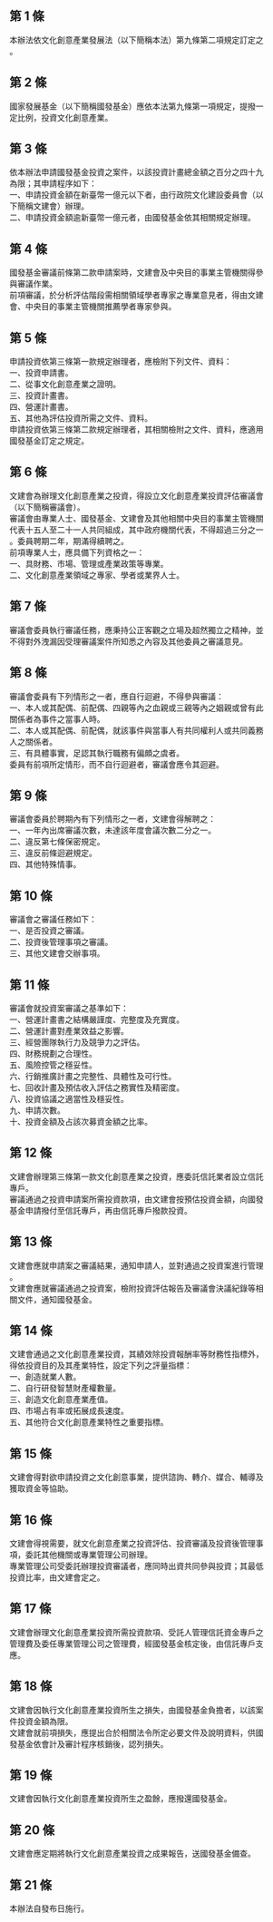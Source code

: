 第 1 條
-------
本辦法依文化創意產業發展法（以下簡稱本法）第九條第二項規定訂定之  
。

第 2 條
-------
國家發展基金（以下簡稱國發基金）應依本法第九條第一項規定，提撥一  
定比例，投資文化創意產業。

第 3 條
-------
依本辦法申請國發基金投資之案件，以該投資計畫總金額之百分之四十九  
為限；其申請程序如下：  
一、申請投資金額在新臺幣一億元以下者，由行政院文化建設委員會（以  
    下簡稱文建會）辦理。  
二、申請投資金額逾新臺幣一億元者，由國發基金依其相關規定辦理。

第 4 條
-------
國發基金審議前條第二款申請案時，文建會及中央目的事業主管機關得參  
與審議作業。  
前項審議，於分析評估階段需相關領域學者專家之專業意見者，得由文建  
會、中央目的事業主管機關推薦學者專家參與。

第 5 條
-------
申請投資依第三條第一款規定辦理者，應檢附下列文件、資料：  
一、投資申請書。  
二、從事文化創意產業之證明。  
三、投資計畫書。  
四、營運計畫書。  
五、其他為評估投資所需之文件、資料。  
申請投資依第三條第二款規定辦理者，其相關檢附之文件、資料，應適用  
國發基金訂定之規定。

第 6 條
-------
文建會為辦理文化創意產業之投資，得設立文化創意產業投資評估審議會  
（以下簡稱審議會）。  
審議會由專業人士、國發基金、文建會及其他相關中央目的事業主管機關  
代表十五人至二十一人共同組成，其中政府機關代表，不得超過三分之一  
。委員聘期二年，期滿得續聘之。  
前項專業人士，應具備下列資格之一：  
一、具財務、市場、管理或產業政策等專業。  
二、文化創意產業領域之專家、學者或業界人士。

第 7 條
-------
審議會委員執行審議任務，應秉持公正客觀之立場及超然獨立之精神，並  
不得對外洩漏因受理審議案件所知悉之內容及其他委員之審議意見。

第 8 條
-------
審議會委員有下列情形之一者，應自行迴避，不得參與審議：  
一、本人或其配偶、前配偶、四親等內之血親或三親等內之姻親或曾有此  
    關係者為事件之當事人時。  
二、本人或其配偶、前配偶，就該事件與當事人有共同權利人或共同義務  
    人之關係者。  
三、有具體事實，足認其執行職務有偏頗之虞者。  
委員有前項所定情形，而不自行迴避者，審議會應令其迴避。

第 9 條
-------
審議會委員於聘期內有下列情形之一者，文建會得解聘之：  
一、一年內出席審議次數，未達該年度會議次數二分之一。  
二、違反第七條保密規定。  
三、違反前條迴避規定。  
四、其他特殊情事。

第 10 條
--------
審議會之審議任務如下：  
一、是否投資之審議。  
二、投資後管理事項之審議。  
三、其他文建會交辦事項。

第 11 條
--------
審議會就投資案審議之基準如下：  
一、營運計畫書之結構嚴謹度、完整度及充實度。  
二、營運計畫對產業效益之影響。  
三、經營團隊執行力及競爭力之評估。  
四、財務規劃之合理性。  
五、風險控管之穩妥性。  
六、行銷推廣計畫之完整性、具體性及可行性。  
七、回收計畫及預估收入評估之務實性及精密度。  
八、投資協議之適當性及穩妥性。  
九、申請次數。  
十、投資金額及占該次募資金額之比率。

第 12 條
--------
文建會辦理第三條第一款文化創意產業之投資，應委託信託業者設立信託  
專戶。  
審議通過之投資申請案所需投資款項，由文建會按預估投資金額，向國發  
基金申請撥付至信託專戶，再由信託專戶撥款投資。

第 13 條
--------
文建會應就申請案之審議結果，通知申請人，並對通過之投資案進行管理  
。  
文建會應就審議通過之投資案，檢附投資評估報告及審議會決議紀錄等相  
關文件，通知國發基金。

第 14 條
--------
文建會通過之文化創意產業投資，其績效除投資報酬率等財務性指標外，  
得依投資目的及其產業特性，設定下列之評量指標：  
一、創造就業人數。  
二、自行研發智慧財產權數量。  
三、創造文化創意產業產值。  
四、市場占有率或拓展成長速度。  
五、其他符合文化創意產業特性之重要指標。

第 15 條
--------
文建會得對欲申請投資之文化創意事業，提供諮詢、轉介、媒合、輔導及  
獲取資金等協助。

第 16 條
--------
文建會得視需要，就文化創意產業之投資評估、投資審議及投資後管理事  
項，委託其他機關或專業管理公司辦理。  
專業管理公司受委託辦理投資審議者，應同時出資共同參與投資；其最低  
投資比率，由文建會定之。

第 17 條
--------
文建會辦理文化創意產業投資所需投資款項、受託人管理信託資金專戶之  
管理費及委任專業管理公司之管理費，經國發基金核定後，由信託專戶支  
應。

第 18 條
--------
文建會因執行文化創意產業投資所生之損失，由國發基金負擔者，以該案  
件投資金額為限。  
文建會就前項損失，應提出合於相關法令所定必要文件及說明資料，供國  
發基金依會計及審計程序核銷後，認列損失。

第 19 條
--------
文建會因執行文化創意產業投資所生之盈餘，應撥還國發基金。

第 20 條
--------
文建會應定期將執行文化創意產業投資之成果報告，送國發基金備查。

第 21 條
--------
本辦法自發布日施行。

